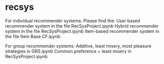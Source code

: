 # recsys
For individual recommender systems:
Please find the:
   User based recommender system in the file RecSysProject.ipynb
   Hybrid recommender system in the file RecSysProject.ipynb
   Item-based recommender system in the file Item Base CF.ipynb

For group recommender systems:
   Additive, least misery, most pleasure strategies in GRS.ipynb
   Common preference + least misery in RecSysProject.ipynb
